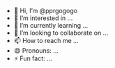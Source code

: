 - 👋 Hi, I’m @pprgogogo
- 👀 I’m interested in ...
- 🌱 I’m currently learning ...
- 💞️ I’m looking to collaborate on ...
- 📫 How to reach me ...
- 😄 Pronouns: ...
- ⚡ Fun fact: ...

<!---
pprgogogo/pprgogogo is a ✨ special ✨ repository because its `README.md` (this file) appears on your GitHub profile.
You can click the Preview link to take a look at your changes.
--->
